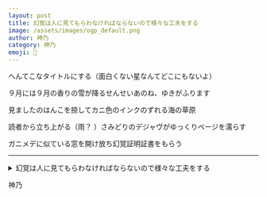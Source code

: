 ```yaml
---
layout: post
title: 幻覚は人に見てもらわなければならないので様々な工夫をする
image: /assets/images/ogp_default.png
author: 神乃
category: 神乃
emoji: 🦀
---
```


<div class="tanka-area"><div class="tanka">
<p>へんてこなタイトルにする（面白くない星なんてどこにもないよ）</p>
<p>９月には９月の香りの雪が降るせんせいあのね、ゆきがふります</p>
<p>見ましたのはんこを捺してカニ色のインクのずれる海の草原</p>
<p>読者から立ち上がる（雨？ ）さみどりのデジャヴがゆっくりページを濡らす</p>
<p>ガニメデに似ている窓を開け放ち幻覚証明証書をもらう</p></div></div>

---

<details><summary>幻覚は人に見てもらわなければならないので様々な工夫をする</summary>
へんてこなタイトルにする(面白くない星なんてどこにもないよ)<br />
9月には9月の香りの雪が降るせんせいあのね、ゆきがふります<br />
見ましたのはんこを捺してカニ色のインクのずれる海の草原<br />
読者から立ち上がる(雨？ )さみどりのデジャヴがゆっくりページを濡らす<br />
ガニメデに似ている窓を開け放ち幻覚証明証書をもらう<br />
<br />
</details>

神乃
